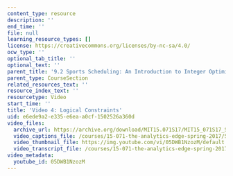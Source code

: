 ```yaml
---
content_type: resource
description: ''
end_time: ''
file: null
learning_resource_types: []
license: https://creativecommons.org/licenses/by-nc-sa/4.0/
ocw_type: ''
optional_tab_title: ''
optional_text: ''
parent_title: '9.2 Sports Scheduling: An Introduction to Integer Optimization '
parent_type: CourseSection
related_resources_text: ''
resource_index_text: ''
resourcetype: Video
start_time: ''
title: 'Video 4: Logical Constraints'
uid: e6ede9a2-e335-e6ea-a0cf-1502526a360d
video_files:
  archive_url: https://archive.org/download/MIT15.071S17/MIT15_071S17_Session_9.2.07_300k.mp4
  video_captions_file: /courses/15-071-the-analytics-edge-spring-2017/5b09b16eef6653288665670e836b341c_05DWB1NzozM.vtt
  video_thumbnail_file: https://img.youtube.com/vi/05DWB1NzozM/default.jpg
  video_transcript_file: /courses/15-071-the-analytics-edge-spring-2017/c08e71416ec123e31ae546ae2d8873b9_05DWB1NzozM.pdf
video_metadata:
  youtube_id: 05DWB1NzozM
---
```

